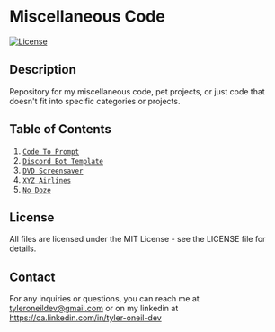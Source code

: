 # Miscellaneous Code

[![License](https://img.shields.io/badge/License-MIT-blue.svg)](https://opensource.org/licenses/MIT)

## Description

Repository for my miscellaneous code, pet projects, or just code that doesn't fit into specific categories or projects.

## Table of Contents

1. [`Code To Prompt`](https://github.com/tyleroneil72/misc-code/tree/main/code-to-prompt)
2. [`Discord Bot Template`](https://github.com/tyleroneil72/misc-code/tree/main/discord-bot)
3. [`DVD Screensaver`](https://github.com/tyleroneil72/misc-code/tree/main/dvd-screensaver)
4. [`XYZ Airlines`](https://github.com/tyleroneil72/misc-code/tree/main/xyz-airlines)
5. [`No Doze`](https://github.com/tyleroneil72/misc-code/tree/main/no-doze-mac)

## License

All files are licensed under the MIT License - see the LICENSE file for details.

## Contact

For any inquiries or questions, you can reach me at tyleroneildev@gmail.com
or on my linkedin at https://ca.linkedin.com/in/tyler-oneil-dev
